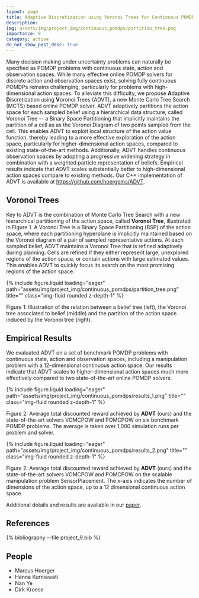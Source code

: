 ```yaml
---
layout: page
title: Adaptive Discretization using Voronoi Trees for Continuous POMDPs
description:
img: assets/img/project_img/continuous_pomdps/partition_tree.png
importance: 9
category: active
do_not_show_post_desc: true
---
```


<p class="text-justify">
Many decision making under uncertainty problems can naturally be specified as POMDP problems with continuous state, action and observation spaces. While many effective online POMDP solvers for discrete action and observation spaces exist, solving fully continuous POMDPs remains challenging, particularly for problems with high-dimensional action spaces. To alleviate this difficulty, we propose <b>A</b>daptive <b>D</b>iscretization using <b>V</b>oronoi Trees (ADVT), a new Monte Carlo Tree Search (MCTS) based online POMDP solver. ADVT adaptively partitions the action space for each sampled belief using a hierarchical data structure, called Voronoi Tree -- a Binary Space Partitioning that implicitly maintains the partition of a cell as as the Voronoi Diagram of two points sampled from the cell. This enables ADVT to exploit local structure of the action value function, thereby leading to a more effective exploration of the action space, particularly for higher-dimensional action spaces, compared to existing state-of-the-art methods. Additionally, ADVT handles continuous observation spaces by adopting a progressive widening strategy in combination with a weighted particle representation of beliefs. Empirical results indicate that ADVT scales substantially better to high-dimensional action spaces compare to existing methods. Our C++ implementation of ADVT is available at <a target="_blank" href="https://github.com/hoergems/ADVT" >https://github.com/hoergems/ADVT</a>.
</p>

<h2>
Voronoi Trees
</h2>

Key to ADVT is the combination of Monte Carlo Tree Search with a new hierarchical partitioning of the action space, called <b>Voronoi Tree</b>, illustrated in Figure 1. A Voronoi Tree is a Binary Space Partitioning (BSP) of the action space, where each partitioning hyperplane is implicitly maintained based on the Voronoi diagram of a pair of sampled representative actions. At each sampled belief, ADVT maintains a Voronoi Tree that is refined adaptively during planning: Cells are refined if they either represent large, unexplored regions of the action space, or contain actions with large estimated values. This enables ADVT to quickly focus its search on the most promising regions of the action space.

{% include figure.liquid loading="eager" path="assets/img/project_img/continuous_pomdps/partition_tree.png" title="" class="img-fluid rounded z-depth-1" %}
<div class="caption">
    Figure 1: Illustration of the relation between a belief tree (left), the Voronoi tree associated to belief (middle) and the partition of the action space induced by the Voronoi tree (right).
</div>

<h2>
Empirical Results
</h2>
We evaluated ADVT on a set of benchmark POMDP problems with continuous state, action and observation spaces, including a manipulation problem with a 12-dimensional continuous action space. Our results indicate that ADVT scales to higher-dimensional action spaces much more effectively compared to two state-of-the-art online POMDP solvers.

{% include figure.liquid loading="eager" path="assets/img/project_img/continuous_pomdps/results_1.png" title="" class="img-fluid rounded z-depth-1" %}
<div class="caption">
    Figure 2: Average total discounted reward achieved by <b>ADVT</b> (ours) and the state-of-the-art solvers VOMCPOW and POMCPOW on six benchmark POMDP problems. The average is taken over 1,000 simulation runs per problem and solver.
</div>

{% include figure.liquid loading="eager" path="assets/img/project_img/continuous_pomdps/results_2.png" title="" class="img-fluid rounded z-depth-1" %}
<div class="caption">
    Figure 2: Average total discounted reward achieved by <b>ADVT</b> (ours) and the state-of-the-art solvers VOMCPOW and POMCPOW on the scalable manipulation problem SensorPlacement. The x-axis indicates the number of dimensions of the action space, up to a 12 dimensional continuous action space.
</div>

Additional details and results are available in our <a target="_blank" href="/assets/pdf/papers/ijrr23-advt.pdf" >paper</a>.

<h2> References </h2>

<div class="publications">
   {% bibliography --file project_9.bib %}
</div>

<h2> People </h2>
<ul>
    <li>Marcus Hoerger</li>
    <li>Hanna Kurniawati</li>
    <li>Nan Ye</li>
    <li>Dirk Kroese</li>    
</ul>

